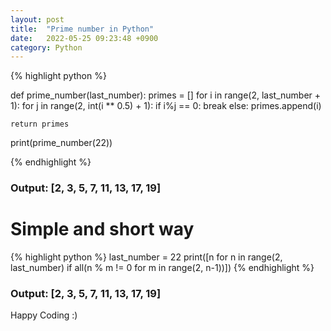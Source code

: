 ```yaml
---
layout: post
title:  "Prime number in Python"
date:   2022-05-25 09:23:48 +0900
category: Python
---
```


{% highlight python %}

  def prime_number(last_number):
    primes = []
    for i in range(2, last_number + 1):
      for j in range(2, int(i ** 0.5) + 1):
        if i%j == 0:
          break
      else:
        primes.append(i)

    return primes

  print(prime_number(22))

{% endhighlight %}

### Output: [2, 3, 5, 7, 11, 13, 17, 19]

# Simple and short way

{% highlight python %}
  last_number = 22
  print([n for n in range(2, last_number)
       if all(n % m != 0 
              for m in range(2, n-1))])
{% endhighlight %}

### Output: [2, 3, 5, 7, 11, 13, 17, 19]

Happy Coding :)
